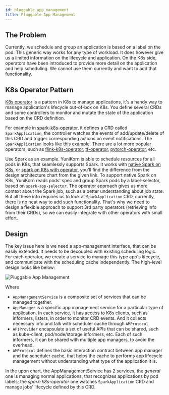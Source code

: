 ```yaml
---
id: pluggable_app_management
title: Pluggable App Management
---
```


<!--
Licensed to the Apache Software Foundation (ASF) under one
or more contributor license agreements.  See the NOTICE file
distributed with this work for additional information
regarding copyright ownership.  The ASF licenses this file
to you under the Apache License, Version 2.0 (the
"License"); you may not use this file except in compliance
with the License.  You may obtain a copy of the License at

  http://www.apache.org/licenses/LICENSE-2.0

Unless required by applicable law or agreed to in writing,
software distributed under the License is distributed on an
"AS IS" BASIS, WITHOUT WARRANTIES OR CONDITIONS OF ANY
KIND, either express or implied.  See the License for the
specific language governing permissions and limitations
under the License.
-->

## The Problem

Currently, we schedule and group an application is based on a label on the pod.
This generic way works for any type of workload. It does however give us a limited information on the lifecycle
and application. On the K8s side, operators have been introduced to provide more detail on the application
and help scheduling. We cannot use them currently and want to add that functionality.

## K8s Operator Pattern

[K8s operator](https://kubernetes.io/docs/concepts/extend-kubernetes/operator/)
is a pattern in K8s to manage applications, it's a handy way to manage application's lifecycle out-of-box on K8s.
You define several CRDs and some controllers to monitor and mutate the state of the application based on the CRD definition.

For example in [spark-k8s-operator](https://github.com/GoogleCloudPlatform/spark-on-k8s-operator),
it defines a CRD called `SparkApplication`, the controller watches the events of add/update/delete of this CRD
and trigger corresponding actions on event notifications. The `SparkApplication` looks like
[this example](https://github.com/GoogleCloudPlatform/spark-on-k8s-operator/blob/master/examples/spark-pi.yaml). There
are a lot more popular operators, such as [flink-k8s-operator](https://github.com/GoogleCloudPlatform/flink-on-k8s-operator),
 [tf-operator](https://github.com/kubeflow/tf-operator), [pytorch-operator](https://github.com/kubeflow/pytorch-operator), etc. 

Use Spark as an example. YuniKorn is able to schedule resources for all pods in K8s, that seamlessly supports Spark. It
works with [native Spark on K8s](https://spark.apache.org/docs/latest/running-on-kubernetes.html), or
[spark on K8s with operator](https://github.com/GoogleCloudPlatform/spark-on-k8s-operator/blob/master/docs/design.md#architecture),
you'll find the difference from the design architecture chart from the given link. To support native Spark on K8s,
YuniKorn reads pods' spec and group Spark pods by a label-selector, based on `spark-app-selector`.
The operator approach gives us more context about the Spark job, such as a better understanding about job state.
But all these info requires us to look at `SparkApplication` CRD, currently, there is no neat way to
add such functionality. That's why we need to design a flexible approach to support 3rd party operators
(retrieving info from their CRDs), so we can easily integrate with other operators with small effort.

## Design

The key issue here is we need a app-management interface, that can be easily extended.
It needs to be decoupled with existing scheduling logic. For each operator, we create a service to manage this type app's lifecycle,
and communicate with the scheduling cache independently. The high-level design looks like below:

![Pluggable App Management](/img/pluggable-app-mgmt.jpg)

Where
- `AppManagementService` is a composite set of services that can be managed together.
- `AppManager` is a specific app management service for a particular type of application. In each service, it has
   access to K8s clients, such as informers, listers, in order to monitor CRD events. And it collects necessary info
   and talk with scheduler cache through `AMProtocol`.
- `APIProvider` encapsulate a set of useful APIs that can be shared, such as kube-client, pod/node/storage informers, etc.
   Each of such informers, it can be shared with multiple app managers, to avoid the overhead.
- `AMProtocol` defines the basic interaction contract between app manager and the scheduler cache, that helps the cache
   to performs app lifecycle management without understanding what type of the application it is.

In the upon chart, the AppManagementService has 2 services, the _general_ one is managing normal applications, that
recognizes applications by pod labels; the _spark-k8s-operator_ one watches `SparkApplication` CRD and manage jobs'
lifecycle defined by this CRD.